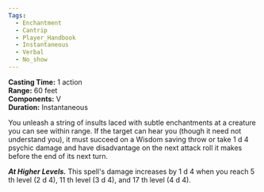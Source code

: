 ```yaml
---
Tags:
  - Enchantment
  - Cantrip
  - Player_Handbook
  - Instantaneous
  - Verbal
  - No_show
---
```


**Casting Time:** 1 action  
**Range:** 60 feet  
**Components:** V  
**Duration:** Instantaneous

You unleash a string of insults laced with subtle enchantments at a creature you can see within range. If the target can hear you (though it need not understand you), it must succeed on a Wisdom saving throw or take 1 d 4 psychic damage and have disadvantage on the next attack roll it makes before the end of its next turn.

**_At Higher Levels._** This spell's damage increases by 1 d 4 when you reach 5 th level (2 d 4), 11 th level (3 d 4), and 17 th level (4 d 4).